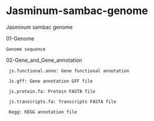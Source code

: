 # Jasminum-sambac-genome
Jasminum sambac genome

01-Genome

    Genome sequence
    
02-Gene_and_Gene_annotation

     js.functional.anno: Gene functional annotation
     
     Js.gff: Gene annotation GFF file
     
     js.protein.fa: Protein FASTA file
     
     js.transcripts.fa: Transcripts FASTA file
     
     Kegg: KEGG annotation file
     

 

 
